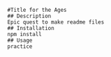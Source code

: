 
    #Title for the Ages
    ## Description 
    Epic quest to make readme files
    ## Installation
    npm install
    ## Usage
    practice
    